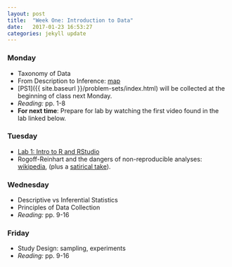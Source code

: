 ```yaml
---
layout: post
title:  "Week One: Introduction to Data"
date:   2017-01-23 16:53:27
categories: jekyll update
---
```


### Monday
- Taxonomy of Data
- From Description to Inference: [map](http://andrewpbray.github.io/math-141/assets/figs/kidney_slides.pdf)
- [PS1]({{ site.baseurl }}/problem-sets/index.html) will be collected at the beginning of class next Monday.
- *Reading:* pp. 1-8
- **For next time**: Prepare for lab by watching the first video found in the lab linked below.
    
### Tuesday
- <a href = "{{ site.baseurl }}/assets/week-01/intro_to_r.html" target = "_blank">Lab 1: Intro to R and RStudio</a>
- Rogoff-Reinhart and the dangers of non-reproducible analyses: <a href = "https://en.wikipedia.org/wiki/Growth_in_a_Time_of_Debt" target = "_blank">wikipedia</a>,  (plus a <a href = "https://en.wikipedia.org/wiki/Growth_in_a_Time_of_Debt" target = "_blank">satirical take</a>).

### Wednesday
- Descriptive vs Inferential Statistics
- Principles of Data Collection
- *Reading:* pp. 9-16

### Friday
- Study Design: sampling, experiments
- *Reading:* pp. 9-16